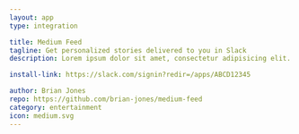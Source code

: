 ```yaml
---
layout: app
type: integration

title: Medium Feed
tagline: Get personalized stories delivered to you in Slack 
description: Lorem ipsum dolor sit amet, consectetur adipisicing elit. Corporis laboriosam nam ab alias itaque, accusantium velit pariatur quas rem soluta dolorem necessitatibus dolor mollitia, sunt vero. Nihil nam ratione sed?

install-link: https://slack.com/signin?redir=/apps/ABCD12345

author: Brian Jones
repo: https://github.com/brian-jones/medium-feed
category: entertainment
icon: medium.svg
---
```

